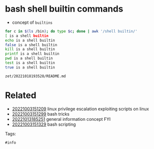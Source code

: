 # bash shell builtin commands

- concept of `builtins`
```bash
for c in $(ls /bin); do type $c; done | awk '/shell builtin/'
[ is a shell builtin
echo is a shell builtin
false is a shell builtin
kill is a shell builtin
printf is a shell builtin
pwd is a shell builtin
test is a shell builtin
true is a shell builtin
```

` zet/20221018193528/README.md `

# Related

- [20221003151209](/zet/20221003151209/README.md) linux privilege escalation exploiting scripts on linux
- [20221003151299](/zet/20221003151299/README.md) bash tricks
- [20221013185251](/zet/20221013185251/README.md) general information concept FYI
- [20221003151329](/zet/20221003151329/README.md) bash scripting

Tags:

    #info

